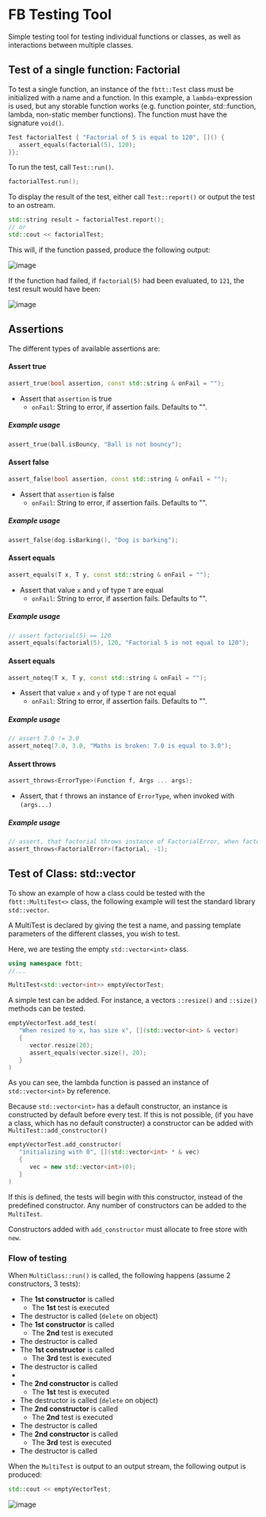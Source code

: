 # FB Testing Tool
Simple testing tool for testing individual functions or classes, as well as interactions between multiple classes.

## Test of a single function: Factorial
To test a single function, an instance of the `fbtt::Test` class must be initialized with a name and a function.
In this example, a `lambda`-expression is used, but any storable function works (e.g. function pointer, std::function, lambda, non-static member functions).
The function must have the signature `void()`.

```C++
Test factorialTest { "Factorial of 5 is equal to 120", []() {
   assert_equals(factorial(5), 120);
}};
```

To run the test, call `Test::run()`.

```C++
factorialTest.run();
```

To display the result of the test, either call `Test::report()` or output the test to an ostream.
```C++
std::string result = factorialTest.report();
// or
std::cout << factorialTest;
```
This will, if the function passed, produce the following output:

![image](https://user-images.githubusercontent.com/93908883/161978697-196a918c-93a7-4f45-927b-db27275fa879.png)


If the function had failed, if `factorial(5)` had been evaluated, to `121`, the test result would have been:

![image](https://user-images.githubusercontent.com/93908883/161979104-1f129abd-7a83-4988-8b23-af4fe59c22cb.png)

## Assertions
The different types of available assertions are:
#### Assert true
```C++ 
assert_true(bool assertion, const std::string & onFail = "");
```
- Assert that `assertion` is true
   - `onFail`: String to error, if assertion fails. Defaults to "".

##### Example usage
```C++
assert_true(ball.isBouncy, "Ball is not bouncy");
```

#### Assert false
```C++ 
assert_false(bool assertion, const std::string & onFail = "");
```
- Assert that `assertion` is false
   - `onFail`: String to error, if assertion fails. Defaults to "".

##### Example usage
```C++
assert_false(dog.isBarking(), "Dog is barking");
```

#### Assert equals
```C++ 
assert_equals(T x, T y, const std::string & onFail = "");
```
- Assert that value `x` and `y` of type `T` are equal
   - `onFail`: String to error, if assertion fails. Defaults to "".

##### Example usage
```C++
// assert factorial(5) == 120
assert_equals(factorial(5), 120, "Factorial 5 is not equal to 120");
```
#### Assert equals
```C++ 
assert_noteq(T x, T y, const std::string & onFail = "");
```
- Assert that value `x` and `y` of type `T` are not equal
   - `onFail`: String to error, if assertion fails. Defaults to "".

##### Example usage
```C++
// assert 7.0 != 3.0
assert_noteq(7.0, 3.0, "Maths is broken: 7.0 is equal to 3.0");
```
#### Assert throws
```C++ 
assert_throws<ErrorType>(Function f, Args ... args);
```
- Assert, that `f` throws an instance of `ErrorType`, when invoked with `(args...)`

##### Example usage
```C++
// assert, that factorial throws instance of FactorialError, when factorial(-1) is called.
assert_throws<FactorialError>(factorial, -1);
```

## Test of Class: std::vector
To show an example of how a class could be tested with the `fbtt::MultiTest<>` class, the following example will test the standard library `std::vector`.

A MultiTest is declared by giving the test a name, and passing template parameters of the different classes, you wish to test.

Here, we are testing the empty `std::vector<int>` class.
```C++
using namespace fbtt;
//...

MultiTest<std::vector<int>> emptyVectorTest;
```
A simple test can be added. For instance, a vectors `::resize()` and `::size()` methods can be tested.

```C++
emptyVectorTest.add_test(
   "When resized to x, has size x", [](std::vector<int> & vector)
   {
      vector.resize(20);
      assert_equals(vector.size(), 20);
   }
)
```
As you can see, the lambda function is passed an instance of `std::vector<int>` by reference. 

Because `std::vector<int>` has a default constructor, an instance is constructed by default before every test. If this is not possible, (if you have a class, which has no default constructer) a constructor can be added with `MultiTest::add_constructor()`
```C++
emptyVectorTest.add_constructor(
   "initializing with 0", [](std::vector<int> * & vec)
   {
      vec = new std::vector<int>(0);
   }
)
```
If this is defined, the tests will begin with this constructor, instead of the predefined constructor. Any number of constructors can be added to the `MultiTest`.

Constructors added with `add_constructor` must allocate to free store with `new`.

### Flow of testing
When `MultiClass::run()` is called, the following happens (assume 2 constructors, 3 tests):

- The **1st constructor** is called
   - The **1st** test is executed
- The destructor is called (`delete` on object)
- The **1st constructor** is called
   - The **2nd** test is executed
- The destructor is called
- The **1st constructor** is called
   - The **3rd** test is executed
- The destructor is called
- 
- The **2nd constructor** is called
   - The **1st** test is executed
- The destructor is called (`delete` on object)
- The **2nd constructor** is called
   - The **2nd** test is executed
- The destructor is called
- The **2nd constructor** is called
   - The **3rd** test is executed
- The destructor is called

When the `MultiTest` is output to an output stream, the following output is produced:
```C++
std::cout << emptyVectorTest;
```

![image](https://user-images.githubusercontent.com/93908883/162222684-288c4df2-ef3b-491a-8871-68b98278e034.png)
